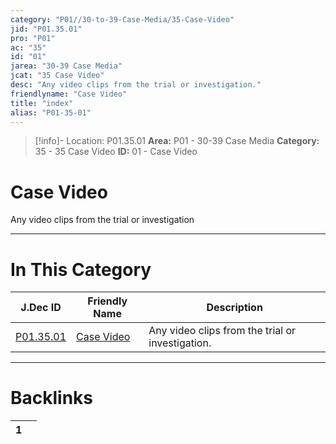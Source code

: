 ```yaml
---
category: "P01//30-to-39-Case-Media/35-Case-Video"
jid: "P01.35.01"
pro: "P01"
ac: "35"
id: "01"
jarea: "30-39 Case Media"
jcat: "35 Case Video"
desc: "Any video clips from the trial or investigation."
friendlyname: "Case Video"
title: "index"
alias: "P01-35-01"
---
```

>[!info]- Location: P01.35.01
>**Area:** P01 - 30-39 Case Media
>**Category:** 35 - 35 Case Video
>**ID:** 01 - Case Video

# Case Video

Any video clips from the trial or investigation
 


---
# In This Category

| J.Dec ID                                                                     | Friendly Name                                                                 | Description                                      |
| ---------------------------------------------------------------------------- | ----------------------------------------------------------------------------- | ------------------------------------------------ |
| [P01.35.01](index.md) | [Case Video](index.md) | Any video clips from the trial or investigation. |


---
# Backlinks
<div><table class="dataview table-view-table"><thead class="table-view-thead"><tr class="table-view-tr-header"><th class="table-view-th"><span></span><span class="dataview small-text">1</span></th><th class="table-view-th"><span></span></th></tr></thead><tbody class="table-view-tbody"></tbody></table></div>